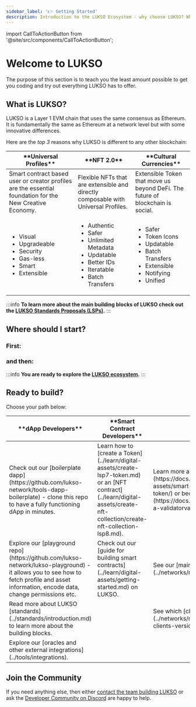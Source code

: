 ```yaml
---
sidebar_label: '👉 Getting Started'
description: Introduction to the LUKSO Ecosystem - why choose LUKSO? Who is LUKSO intended for?
---
```


import CallToActionButton from '@site/src/components/CallToActionButton';

# Welcome to LUKSO

The purpose of this section is to teach you the least amount possible to get you coding and try out everything LUKSO has to offer.

## What is LUKSO?

LUKSO is a Layer 1 EVM chain that uses the same consensus as Ethereum. It is fundamentally the same as Ethereum at a network level but with some innovative differences.

Here are the _top 3_ reasons why LUKSO is different to any other blockchain:

<table><thead>
  <tr>
    <th>**Universal Profiles**</th>
    <th>**NFT 2.0**</th>
    <th>**Cultural Currencies**</th>
  </tr></thead>
<tbody>
  <tr>
    <td>Smart contract based user or creator profiles are the essential foundation for the New Creative Economy.</td>
    <td>Flexible NFTs that are extensible and directly composable with Universal Profiles.</td>
    <td>Extensible Token that move us beyond DeFi. The future of blockchain is social.</td>
  </tr>
  <tr>
    <td>
      <ul>
      <li>Visual</li>
      <li>Upgradeable</li>
      <li>Security</li>
      <li>Gas-less</li>
      <li>Smart</li>
      <li>Extensible</li>
      </ul>
    </td>
    <td>
      <ul>
        <li>Authentic</li>
        <li>Safer</li>
        <li>Unlimited Metadata</li>
        <li>Updatable</li>
        <li>Better IDs</li>
        <li>Iteratable</li>
        <li>Batch Transfers</li>
      </ul>
    </td>
    <td>
      <ul>
        <li>Safer</li>
        <li>Token Icons</li>
        <li>Updatable</li>
        <li>Batch Transfers</li>
        <li>Extensible</li>
        <li>Notifying</li>
        <li>Unified</li>
      </ul>
    </td>
  </tr>
</tbody>
</table>

:::info
**To learn more about the main building blocks of LUKSO check out the [**L**UKSO **S**tandards **P**roposals (**LSPs**)](../standards/introduction.md).**
:::

## Where should I start?

### First:

<CallToActionButton
    color="white"
    target="_blank"
    link="https://chromewebstore.google.com/detail/universal-profiles/abpickdkkbnbcoepogfhkhennhfhehfn"
    text="Install the Universal Profile Browser Extension 🧩"
  />

### and then:

<CallToActionButton
color="white"
target="blank"
link="https://my.universalprofile.cloud"
text="Create your Universal Profile 🆙"
/>

:::info
**You are ready to explore the [LUKSO ecosystem](https://www.lukso.network/ecosystem).**
:::

## Ready to build?

Choose your path below:

<table>
<thead>
<tr>
<th>**dApp Developers**</th>
<th>**Smart Contract Developers**</th>
<th>**Validators**</th>
</tr>
</thead>
<tbody>
<tr>
<td>Check out our [boilerplate dapp](https://github.com/lukso-network/tools-dapp-boilerplate) - clone this repo to have a fully functioning dApp in minutes.</td>
<td>Learn how to [create a Token](../learn/digital-assets/create-lsp7-token.md) or an [NFT contract](../learn/digital-assets/create-nft-collection/create-nft-collection-lsp8.md).</td>
<td>Learn more about how to run a [node](https://docs.lukso.tech/learn/digital-assets/smart-contract-developers/create-lsp7-token/) or become a [validator](https://docs.lukso.tech/networks/testnet/become-a-validatorvalidator) on our testnet. </td>
</tr>
<tr>
<td>Explore our [playground repo](https://github.com/lukso-network/lukso-playground) - it allows you to see how to fetch profile and asset information, encode data, change permissions etc.</td>
<td>Check out our [guide for building smart contracts](../learn/digital-assets/getting-started.md) on LUKSO.</td>
<td>See our [mainnet parameters](../networks/mainnet/parameters.md).</td>
</tr>
<tr>
<td>Read more about LUKSO [standards](../standards/introduction.md) to learn more about the building blocks.</td>
<td>&nbsp;</td>
<td>See which [clients are supported](../networks/mainnet/running-a-node#supported-clients-versions).</td>
</tr>
<tr>
<td>Explore our [oracles and other external integrations](../tools/integrations).</td>
<td>&nbsp;</td>
<td>&nbsp;</td>
</tr>
</tbody>
</table>

## Join the Community

If you need anything else, then either [contact the team building LUKSO](https://support.lukso.network/contact-us) or ask the [Developer Community on Discord](https://discord.com/channels/359064931246538762/585786253992132609) are happy to help.
